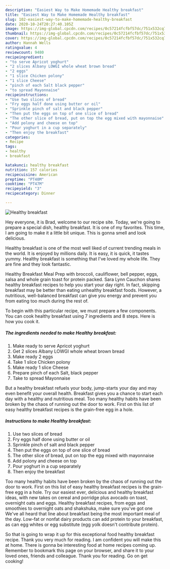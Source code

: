 ```yaml
---
description: "Easiest Way to Make Homemade Healthy breakfast"
title: "Easiest Way to Make Homemade Healthy breakfast"
slug: 102-easiest-way-to-make-homemade-healthy-breakfast
date: 2020-10-24T20:27:40.105Z
image: https://img-global.cpcdn.com/recipes/0c57214fcfbf57dc/751x532cq70/healthy-breakfast-recipe-main-photo.jpg
thumbnail: https://img-global.cpcdn.com/recipes/0c57214fcfbf57dc/751x532cq70/healthy-breakfast-recipe-main-photo.jpg
cover: https://img-global.cpcdn.com/recipes/0c57214fcfbf57dc/751x532cq70/healthy-breakfast-recipe-main-photo.jpg
author: Hannah Wells
ratingvalue: 4
reviewcount: 9480
recipeingredient:
- "to serve Apricot yoghurt"
- "2 slices Albany LOWGI whole wheat brown bread"
- "2 eggs"
- "1 slice Chicken polony"
- "1 slice Cheese"
- "pinch of each Salt black pepper"
- "to spread Mayonnaise"
recipeinstructions:
- "Use two slices of bread"
- "Fry eggs half done using butter or oil"
- "Sprinkle pinch of salt and black pepper"
- "Then put the eggs on top of one slice of bread"
- "The other slice of bread, put on top the egg mixed with mayonnaise"
- "Add polony and cheese on top"
- "Pour yoghurt in a cup separately"
- "Then enjoy the breakfast"
categories:
- Recipe
tags:
- healthy
- breakfast

katakunci: healthy breakfast 
nutrition: 157 calories
recipecuisine: American
preptime: "PT40M"
cooktime: "PT47M"
recipeyield: "3"
recipecategory: Dinner

---
```



![Healthy breakfast](https://img-global.cpcdn.com/recipes/0c57214fcfbf57dc/751x532cq70/healthy-breakfast-recipe-main-photo.jpg)

Hey everyone, it is Brad, welcome to our recipe site. Today, we're going to prepare a special dish, healthy breakfast. It is one of my favorites. This time, I am going to make it a little bit unique. This is gonna smell and look delicious.

Healthy breakfast is one of the most well liked of current trending meals in the world. It is enjoyed by millions daily. It is easy, it is quick, it tastes yummy. Healthy breakfast is something that I've loved my whole life. They are fine and they look fantastic.

Healthy Breakfast Meal Prep with broccoli, cauliflower, bell pepper, eggs, salsa and whole grain toast for protein packed. Sara Lynn Cauchon shares healthy breakfast recipes to help you start your day right. In fact, skipping breakfast may be better than eating unhealthy breakfast foods. However, a nutritious, well-balanced breakfast can give you energy and prevent you from eating too much during the rest of.


To begin with this particular recipe, we must prepare a few components. You can cook healthy breakfast using 7 ingredients and 8 steps. Here is how you cook it.

<!--inarticleads1-->

##### The ingredients needed to make Healthy breakfast:

1. Make ready to serve Apricot yoghurt
1. Get 2 slices Albany LOWGI whole wheat brown bread
1. Make ready 2 eggs
1. Take 1 slice Chicken polony
1. Make ready 1 slice Cheese
1. Prepare pinch of each Salt, black pepper
1. Take to spread Mayonnaise


But a healthy breakfast refuels your body, jump-starts your day and may even benefit your overall health. Breakfast gives you a chance to start each day with a healthy and nutritious meal. Too many healthy habits have been broken by the chaos of running out the door to work. First on this list of easy healthy breakfast recipes is the grain-free egg in a hole. 

<!--inarticleads2-->

##### Instructions to make Healthy breakfast:

1. Use two slices of bread
1. Fry eggs half done using butter or oil
1. Sprinkle pinch of salt and black pepper
1. Then put the eggs on top of one slice of bread
1. The other slice of bread, put on top the egg mixed with mayonnaise
1. Add polony and cheese on top
1. Pour yoghurt in a cup separately
1. Then enjoy the breakfast


Too many healthy habits have been broken by the chaos of running out the door to work. First on this list of easy healthy breakfast recipes is the grain-free egg in a hole. Try our easiest ever, delicious and healthy breakfast ideas, with new takes on cereal and porridge plus avocado on toast, overnight oats and eggs. Healthy breakfast recipes, from eggs and smoothies to overnight oats and shakshuka, make sure you&#39;ve got one We&#39;ve all heard that line about breakfast being the most important meal of the day. Low-fat or nonfat dairy products can add protein to your breakfast, as can egg whites or egg substitute (egg yolk doesn&#39;t contribute protein). 

So that is going to wrap it up for this exceptional food healthy breakfast recipe. Thank you very much for reading. I am confident you will make this at home. There is gonna be interesting food at home recipes coming up. Remember to bookmark this page on your browser, and share it to your loved ones, friends and colleague. Thank you for reading. Go on get cooking!
